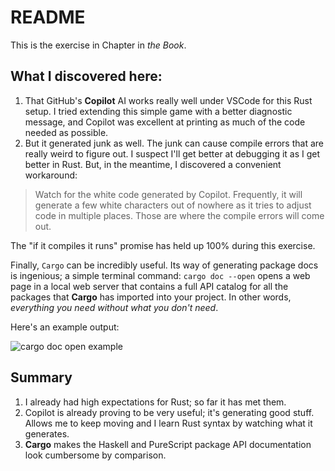 # README

This is the exercise in Chapter in *the Book*.

## What I discovered here:

1. That GitHub's **Copilot** AI works really well under VSCode for this Rust setup. I tried extending this simple game with a better diagnostic message, and Copilot was excellent at printing as much of the code needed as possible.
1. But it generated junk as well.  The junk can cause compile errors that are really weird to figure out.  I suspect I'll get better at debugging it as I get better in Rust. But, in the meantime, I discovered a convenient workaround:

> Watch for the white code generated by Copilot.  Frequently, it will generate a few white characters out of nowhere as it tries to adjust code in multiple places.  Those are where the compile errors will come out.

The "if it compiles it runs" promise has held up 100% during this exercise.

Finally, `Cargo` can be incredibly useful.  Its way of generating package docs is ingenious; a simple terminal command: `cargo doc --open` opens a web page in a local web server that contains a full API catalog for all the packages that **Cargo** has imported into your project.  In other words, *everything you need without what you don't need*.

Here's an example output:

![cargo doc open example](/images/cargo_doc_open.jpg)

## Summary

1. I already had high expectations for Rust; so far it has met them.
1. Copilot is already proving to be very useful; it's generating good stuff.  Allows me to keep moving and I learn Rust syntax by watching what it generates.
1. **Cargo** makes the Haskell and PureScript package API documentation look cumbersome by comparison.
